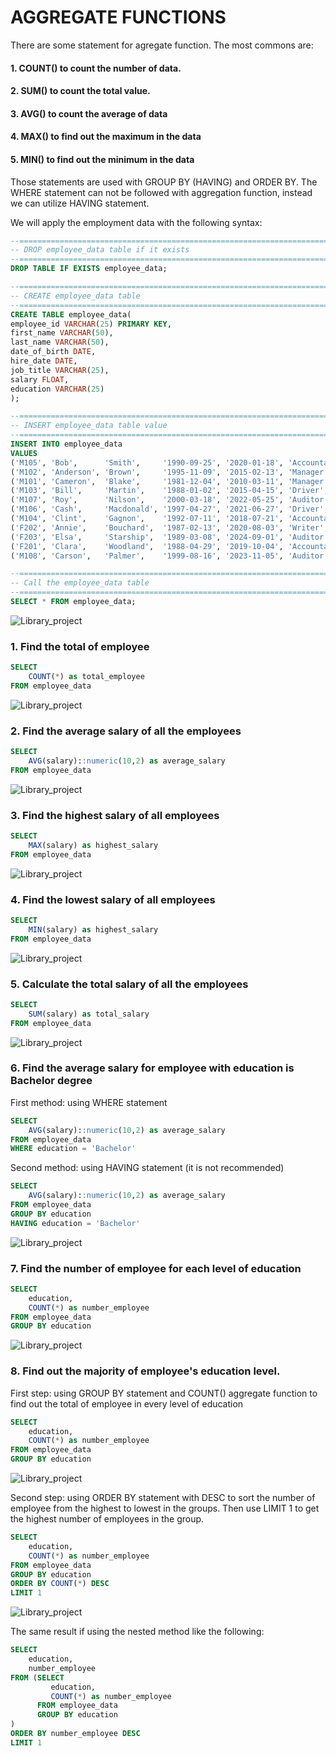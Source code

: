 # AGGREGATE FUNCTIONS

There are some statement for agregate function. The most commons are:
#### 1. COUNT() to count the number of data.
#### 2. SUM() to count the total value.
#### 3. AVG() to count the average of data
#### 4. MAX() to find out the maximum in the data
#### 5. MIN() to find out the minimum in the data

Those statements are used with GROUP BY (HAVING) and ORDER BY. The WHERE statement can not be followed with aggregation function, instead we can utilize HAVING statement.

We will apply the employment data with the following syntax:

```sql
--=================================================================================
-- DROP employee_data table if it exists
--=================================================================================
DROP TABLE IF EXISTS employee_data;

--=================================================================================
-- CREATE employee_data table 
--=================================================================================
CREATE TABLE employee_data(
employee_id VARCHAR(25) PRIMARY KEY,
first_name VARCHAR(50),
last_name VARCHAR(50),
date_of_birth DATE,
hire_date DATE,
job_title VARCHAR(25),
salary FLOAT,
education VARCHAR(25)
);

--=================================================================================
-- INSERT employee_data table value
--=================================================================================
INSERT INTO employee_data
VALUES 
('M105', 'Bob',      'Smith',     '1990-09-25', '2020-01-18', 'Accountant', 80000, 'Bachelor'),
('M102', 'Anderson', 'Brown',     '1995-11-09', '2015-02-13', 'Manager',    90000, 'Magister'),
('M101', 'Cameron',  'Blake',     '1981-12-04', '2010-03-11', 'Manager',    85000, 'Bachelor'),
('M103', 'Bill',     'Martin',    '1988-01-02', '2015-04-15', 'Driver',     50000, 'High School'),
('M107', 'Roy',      'Nilson',    '2000-03-18', '2022-05-25', 'Auditor',    80000, 'Bachelor'),
('M106', 'Cash',     'Macdonald', '1997-04-27', '2021-06-27', 'Driver',     60000, 'High School'),
('M104', 'Clint',    'Gagnon',    '1992-07-11', '2018-07-21', 'Accountant', 75000, 'Bachelor'),
('F202', 'Annie',    'Bouchard',  '1987-02-13', '2020-08-03', 'Writer',     65000, 'High School'),
('F203', 'Elsa',     'Starship',  '1989-03-08', '2024-09-01', 'Auditor',    65000, 'Bachelor'),
('F201', 'Clara',    'Woodland',  '1988-04-29', '2019-10-04', 'Accountant', 70000, 'Bachelor'),
('M108', 'Carson',   'Palmer',    '1999-08-16', '2023-11-05', 'Auditor',    75000, 'Magister');

--=================================================================================
-- Call the employee_data table
--=================================================================================
SELECT * FROM employee_data;
```

![Library_project](https://github.com/imdwipayana/PostgreSQL/blob/main/SQL%20Introduction/AGGREGATE%20FUNCTIONS/image/employee_data.png)


### 1. Find the total of employee
```sql
SELECT
	COUNT(*) as total_employee
FROM employee_data
```

![Library_project](https://github.com/imdwipayana/PostgreSQL/blob/main/Practice/AGGREGATE%20FUNCTIONS/image/number1.png)

### 2. Find the average salary of all the employees
```sql
SELECT
	AVG(salary)::numeric(10,2) as average_salary
FROM employee_data
```

![Library_project](https://github.com/imdwipayana/PostgreSQL/blob/main/Practice/AGGREGATE%20FUNCTIONS/image/number2.png)

### 3. Find the highest salary of all employees
```sql
SELECT
	MAX(salary) as highest_salary
FROM employee_data
```

![Library_project](https://github.com/imdwipayana/PostgreSQL/blob/main/Practice/AGGREGATE%20FUNCTIONS/image/number3.png)

### 4. Find the lowest salary of all employees
```sql
SELECT
	MIN(salary) as highest_salary
FROM employee_data
```

![Library_project](https://github.com/imdwipayana/PostgreSQL/blob/main/Practice/AGGREGATE%20FUNCTIONS/image/number4.png)

### 5. Calculate the total salary of all the employees
```sql
SELECT
	SUM(salary) as total_salary
FROM employee_data
```

![Library_project](https://github.com/imdwipayana/PostgreSQL/blob/main/Practice/AGGREGATE%20FUNCTIONS/image/number5.png)

### 6. Find the average salary for employee with education is Bachelor degree

First method: using WHERE statement
```sql
SELECT
	AVG(salary)::numeric(10,2) as average_salary
FROM employee_data
WHERE education = 'Bachelor'
```
Second method: using HAVING statement (it is not recommended)
```sql
SELECT
	AVG(salary)::numeric(10,2) as average_salary
FROM employee_data
GROUP BY education
HAVING education = 'Bachelor'
```

![Library_project](https://github.com/imdwipayana/PostgreSQL/blob/main/Practice/AGGREGATE%20FUNCTIONS/image/number6method1.png)

### 7. Find the number of employee for each level of education
```sql
SELECT
	education,
	COUNT(*) as number_employee
FROM employee_data
GROUP BY education
```

![Library_project](https://github.com/imdwipayana/PostgreSQL/blob/main/Practice/AGGREGATE%20FUNCTIONS/image/number7.png)

### 8. Find out the majority of employee's education level.

First step: using GROUP BY statement and COUNT() aggregate function to find out the total of employee in every level of education

```sql
SELECT
	education,
	COUNT(*) as number_employee
FROM employee_data
GROUP BY education
```

![Library_project](https://github.com/imdwipayana/PostgreSQL/blob/main/Practice/AGGREGATE%20FUNCTIONS/image/number8step1.png)


Second step: using ORDER BY statement with DESC to sort the number of employee from the highest to lowest in the groups. Then use LIMIT 1 to get the highest number of employees in the group.

```sql
SELECT
	education,
	COUNT(*) as number_employee
FROM employee_data
GROUP BY education
ORDER BY COUNT(*) DESC
LIMIT 1
```

![Library_project](https://github.com/imdwipayana/PostgreSQL/blob/main/Practice/AGGREGATE%20FUNCTIONS/image/number8step2.png)

The same result if using the nested method like the following:

```sql
SELECT
	education,
	number_employee
FROM (SELECT
	     education,
	     COUNT(*) as number_employee
      FROM employee_data
      GROUP BY education
)
ORDER BY number_employee DESC
LIMIT 1
```
